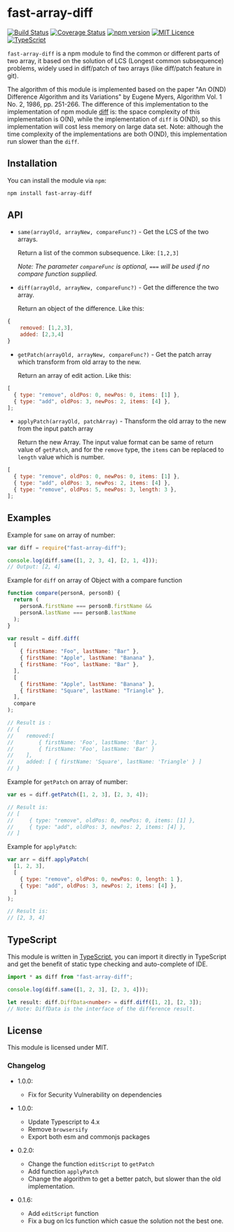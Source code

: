 # fast-array-diff

[![Build Status](https://travis-ci.org/YuJianrong/fast-array-diff.svg?branch=master)](https://travis-ci.org/YuJianrong/fast-array-diff)
[![Coverage Status](https://coveralls.io/repos/github/YuJianrong/fast-array-diff/badge.svg?branch=master)](https://coveralls.io/github/YuJianrong/fast-array-diff?branch=master)
[![npm version](https://badge.fury.io/js/fast-array-diff.svg)](https://badge.fury.io/js/fast-array-diff)
[![MIT Licence](https://badges.frapsoft.com/os/mit/mit.svg?v=103)](https://opensource.org/licenses/mit-license.php)
[![TypeScript](https://badges.frapsoft.com/typescript/code/typescript.svg?v=101)](https://www.typescriptlang.org/)

`fast-array-diff` is a npm module to find the common or different parts of two array, it based on the solution of LCS (Longest common subsequence) problems, widely used in diff/patch of two arrays (like diff/patch feature in git).

The algorithm of this module is implemented based on the paper "An O(ND) Difference Algorithm and its Variations" by Eugene Myers, Algorithm Vol. 1 No. 2, 1986, pp. 251-266. The difference of this implementation to the implementation of npm module [diff](https://www.npmjs.com/package/diff) is: the space complexity of this implementation is O(N), while the implementation of `diff` is O(ND), so this implementation will cost less memory on large data set. Note: although the time complexity of the implementations are both O(ND), this implementation run slower than the `diff`.

## Installation

You can install the module via `npm`:

```bash
npm install fast-array-diff
```

## API

- `same(arrayOld, arrayNew, compareFunc?)` - Get the LCS of the two arrays.

  Return a list of the common subsequence. Like: `[1,2,3]`

  _Note: The parameter `compareFunc` is optional, `===` will be used if no compare function supplied._

- `diff(arrayOld, arrayNew, compareFunc?)` - Get the difference the two array.

  Return an object of the difference. Like this:

```js
{
    removed: [1,2,3],
    added: [2,3,4]
}
```

- `getPatch(arrayOld, arrayNew, compareFunc?)` - Get the patch array which transform from old array to the new.

  Return an array of edit action. Like this:

```js
[
  { type: "remove", oldPos: 0, newPos: 0, items: [1] },
  { type: "add", oldPos: 3, newPos: 2, items: [4] },
];
```

- `applyPatch(arrayOld, patchArray)` - Thansform the old array to the new from the input patch array

  Return the new Array. The input value format can be same of return value of `getPatch`, and for the `remove` type,
  the `items` can be replaced to `length` value which is number.

```js
[
  { type: "remove", oldPos: 0, newPos: 0, items: [1] },
  { type: "add", oldPos: 3, newPos: 2, items: [4] },
  { type: "remove", oldPos: 5, newPos: 3, length: 3 },
];
```

## Examples

Example for `same` on array of number:

```js
var diff = require("fast-array-diff");

console.log(diff.same([1, 2, 3, 4], [2, 1, 4]));
// Output: [2, 4]
```

Example for `diff` on array of Object with a compare function

```js
function compare(personA, personB) {
  return (
    personA.firstName === personB.firstName &&
    personA.lastName === personB.lastName
  );
}

var result = diff.diff(
  [
    { firstName: "Foo", lastName: "Bar" },
    { firstName: "Apple", lastName: "Banana" },
    { firstName: "Foo", lastName: "Bar" },
  ],
  [
    { firstName: "Apple", lastName: "Banana" },
    { firstName: "Square", lastName: "Triangle" },
  ],
  compare
);

// Result is :
// {
//    removed:[
//        { firstName: 'Foo', lastName: 'Bar' },
//        { firstName: 'Foo', lastName: 'Bar' }
//    ],
//    added: [ { firstName: 'Square', lastName: 'Triangle' } ]
// }
```

Example for `getPatch` on array of number:

```js
var es = diff.getPatch([1, 2, 3], [2, 3, 4]);

// Result is:
// [
//     { type: "remove", oldPos: 0, newPos: 0, items: [1] },
//     { type: "add", oldPos: 3, newPos: 2, items: [4] },
// ]
```

Example for `applyPatch`:

```js
var arr = diff.applyPatch(
  [1, 2, 3],
  [
    { type: "remove", oldPos: 0, newPos: 0, length: 1 },
    { type: "add", oldPos: 3, newPos: 2, items: [4] },
  ]
);

// Result is:
// [2, 3, 4]
```

## TypeScript

This module is written in [TypeScript](https://www.typescriptlang.org/), you can import it directly in TypeScript and get the benefit of static type checking and auto-complete of IDE.

```typescript
import * as diff from "fast-array-diff";

console.log(diff.same([1, 2, 3], [2, 3, 4]));

let result: diff.DiffData<number> = diff.diff([1, 2], [2, 3]);
// Note: DiffData is the interface of the difference result.
```

## License

This module is licensed under MIT.

### Changelog

- 1.0.0:

  - Fix for Security Vulnerability on dependencies

- 1.0.0:

  - Update Typescript to 4.x
  - Remove `browsersify`
  - Export both esm and commonjs packages

- 0.2.0:

  - Change the function `editScript` to `getPatch`
  - Add function `applyPatch`
  - Change the algorithm to get a better patch, but slower than the old implementation.

- 0.1.6:

  - Add `editScript` function
  - Fix a bug on lcs function which casue the solution not the best one.
